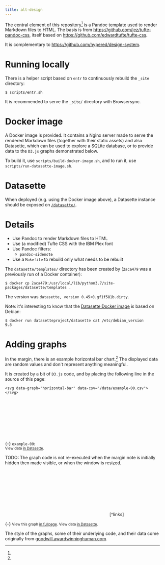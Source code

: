 ```yaml
---
title: alt-design
---
```


<section>

The central element of this repository[^compl] is a Pandoc template used to
render Markdown files to HTML. The basis is from
https://github.com/jez/tufte-pandoc-css, itself based on
https://github.com/edwardtufte/tufte-css.

[^compl]:
  It is complementary to https://github.com/hypered/design-system.

</section>


# Running locally

There is a helper script based on `entr` to continuously rebuild the `_site`
directory:

```
$ scripts/entr.sh
```

It is recommended to serve the `_site/` directory with Browsersync.


# Docker image

A Docker image is provided. It contains a Nginx server made to serve the
rendered Markdown files (together with their static assets) and also Datasette,
which can be used to explore a SQLite database, or to provide data to the
`D3.js` graphs demonstrated below.

To build it, use `scripts/build-docker-image.sh`, and to run it, use
`scripts/run-datasette-image.sh`.


# Datasette

When deployed (e.g. using the Docker image above), a Datasette instance should
be exposed on [`/datasette/`](/datasette/).


# Details

- Use Pandoc to render Markdown files to HTML
- Use (a modified) Tufte CSS with the IBM Plex font
- Use Pandoc filters:
   - `pandoc-sidenote`
- Use a `Makefile` to rebuild only what needs to be rebuilt

The `datasette/templates/` directory has been created by (`2aca479` was a
previously run of a Docker container):

```
$ docker cp 2aca479:/usr/local/lib/python3.7/site-packages/datasette/templates .
```

The version was `datasette, version 0.45+0.gf1f581b.dirty`.

Note: it's interesting to know that the [Datasette Docker
image](https://github.com/simonw/datasette/blob/master/Dockerfile) is based on
Debian:

```
$ docker run datasetteproject/datasette cat /etc/debian_version
9.8
```


# Adding graphs

In the margin, there is an example horizontal bar chart.[^bar] The displayed
data are random values and don't represent anything meaningful.

It is created by a bit of `D3.js` code, and by placing the following line in
the source of this page:

```
<svg data-graph="horizontal-bar" data-csv="/data/example-00.csv"></svg>
```

[^bar]:
  {-} `example-00`: <svg data-graph="horizontal-bar" data-csv="/datasette/main.csv?sql=select+*+from+example_00&_size=max" data-color="blue"></svg><br>
  <small>View data [in Datasette](/datasette/main?sql=select+*+from+example_00).</small>

TODO: The graph code is not re-executed when the margin note is initially
hidden then made visible, or when the window is resized.

<figure>
<svg data-graph="line" data-csv="/datasette/main.csv?sql=select+*+from+example_01&_size=max"></svg>[^links]
</figure>

[^links]:
  {-} <small>View this graph [in fullpage](/fullscreen.html).</small>
      <small>View data [in Datasette](/datasette/main?sql=select+*+from+example_01).</small>


The style of the graphs, some of their underlying code, and their data come
originally from
[goodwill.awardwinninghuman.com](https://goodwill.awardwinninghuman.com/).

<script src="https://d3js.org/d3.v5.min.js"></script>
<script src="https://d3js.org/d3-array.v2.min.js"></script>
<script src="https://d3js.org/topojson.v2.min.js"></script>
<script type="text/javascript" src="/static/js/graphs/example-00.js"></script>
